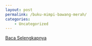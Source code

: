 ```yaml
---
layout: post
permalink: /buku-mimpi-bawang-merah/
categories:
    - Uncategorized
---
```


[Baca Selengkapnya](/05)
